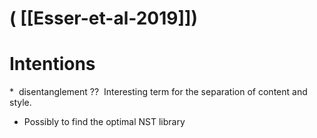 # ( [[Esser-et-al-2019]])


Intentions
==========

\*  disentanglement ??  Interesting term for the separation of content and style.

* Possibly to find the optimal NST library



